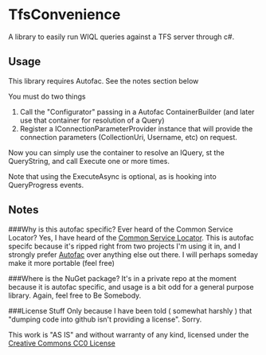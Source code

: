 TfsConvenience
==============

A library to easily run WIQL queries against a TFS server through c#.

Usage
-----

This library requires Autofac.  See the notes section below

You must do two things
1. Call the "Configurator" passing in a Autofac ContainerBuilder (and later use that container for resolution of a Query)
2. Register a IConnectionParameterProvider instance that will provide the connection parameters (CollectionUri, Username, etc) on request.

Now you can simply use the container to resolve an IQuery, st the QueryString, and call Execute one or more times.  

Note that using the ExecuteAsync is optional, as is hooking into QueryProgress events.

Notes
-----

###Why is this autofac specific? Ever heard of the Common Service Locator?
Yes, I have heard of the [Common Service Locator](http://commonservicelocator.codeplex.com/).  This is autofac specifc because it's ripped right from two projects
I'm using it in, and I strongly prefer [Autofac](http://code.google.com/p/autofac/) over anything else out there.   I will perhaps someday make it more portable (feel free)

###Where is the NuGet package?
It's in a private repo at the moment because it is autofac specific, and usage is a bit odd for a general purpose library.  Again, feel free to Be Somebody.


###License Stuff
Only because I have been told ( somewhat harshly ) that "dumping code into github isn't providing a license".  Sorry.  

This work is "AS IS" and without warranty of any kind, licensed under the [Creative Commons CC0 License](http://creativecommons.org/publicdomain/zero/1.0/)

